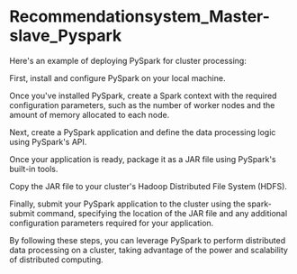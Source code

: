 # Recommendationsystem_Master-slave_Pyspark

Here's an example of deploying PySpark for cluster processing:

First, install and configure PySpark on your local machine.

Once you've installed PySpark, create a Spark context with the required configuration parameters, such as the number of worker nodes and the amount of memory allocated to each node.

Next, create a PySpark application and define the data processing logic using PySpark's API.

Once your application is ready, package it as a JAR file using PySpark's built-in tools.

Copy the JAR file to your cluster's Hadoop Distributed File System (HDFS).

Finally, submit your PySpark application to the cluster using the spark-submit command, specifying the location of the JAR file and any additional configuration parameters required for your application.

By following these steps, you can leverage PySpark to perform distributed data processing on a cluster, taking advantage of the power and scalability of distributed computing.
